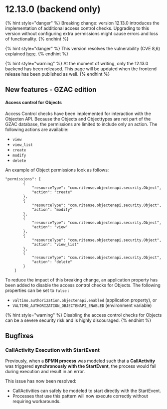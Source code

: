 # 12.13.0 (backend only)

{% hint style="danger" %}
Breaking change: version 12.13.0 introduces the implementation of additional access control checks. Upgrading to this version without configuring extra permissions might cause errors and loss of functionality.&#x20;
{% endhint %}

{% hint style="danger" %}
This version resolves the vulnerability (CVE 8,6) explained [here](https://github.com/advisories/GHSA-965r-9cg9-g42p).
{% endhint %}

{% hint style="warning" %}
At the moment of writing, only the 12.13.0 backend has been released. This page will be updated when the frontend release has been published as well.
{% endhint %}

## New features - GZAC edition

#### Access control for Objects

Access Control checks have been implemented for interaction with the Objecten API. Because the Objects and Objecttypes are not part of the GZAC database, the permissions are limited to include only an action. The following actions are available:

* `view`
* `view_list`
* `create`
* `modify`
* `delete`



An example of Object permissions look as follows:

```
"permissions": [
        {
            "resourceType": "com.ritense.objectenapi.security.Object",
            "action": "create"
        },
        {
            "resourceType": "com.ritense.objectenapi.security.Object",
            "action": "modify"
        },
        {
            "resourceType": "com.ritense.objectenapi.security.Object",
            "action": "view"
        },
        {
            "resourceType": "com.ritense.objectenapi.security.Object",
            "action": "view_list"
        },
        {
            "resourceType": "com.ritense.objectenapi.security.Object",
            "action": "delete"
        }
    ]
```

To reduce the impact of this breaking change, an application property has been added to disable the access control checks for Objects. The following properties can be set to `false` :

* `valtimo.authorization.objectenapi.enabled`  (application property), or
* `VALTIMO_AUTHORIZATION_OBJECTENAPI_ENABLED` (environment variable)

{% hint style="warning" %}
Disabling the access control checks for Objects can be a severe security risk and is highly discouraged.
{% endhint %}

## Bugfixes

### CallActivity Execution with StartEvent

Previously, when a **BPMN process** was modeled such that a **CallActivity** was triggered **synchronously with the
StartEvent**, the process would fail during execution and result in an error.

This issue has now been resolved:

- CallActivities can safely be modeled to start directly with the StartEvent.
- Processes that use this pattern will now execute correctly without requiring workarounds.
